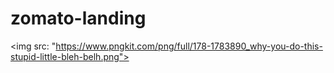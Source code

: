 # zomato-landing
<img src: "https://www.pngkit.com/png/full/178-1783890_why-you-do-this-stupid-little-bleh-belh.png">
